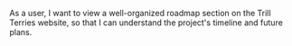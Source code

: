 As a user, I want to view a well-organized roadmap section on the Trill Terries website, so that I can understand the project's timeline and future plans.

